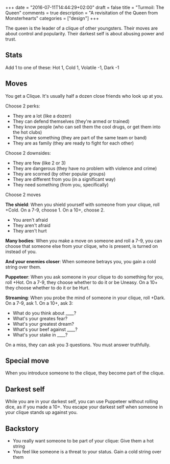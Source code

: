 +++
date = "2016-07-11T14:44:29+02:00"
draft = false
title = "Turmoil: The Queen"
comments = true
description = "A revisitation of the Queen from Monsterhearts"
categories = ["design"]
+++

The queen is the leader of a clique of other youngsters. Their moves are about control and popularity. Their darkest self is about abusing power and trust.

<!--more-->

## Stats
Add 1 to one of these:
Hot 1, Cold 1, Volatile -1, Dark -1

## Moves

You get a Clique. It's usually half a dozen close friends who look up at you.

Choose 2 perks:

- They are a lot (like a dozen)
- They can defend themselves (they're armed or trained)
- They know people (who can sell them the cool drugs, or get them into the hot clubs)
- They share something (they are part of the same team or band)
- They are as family (they are ready to fight for each other)

Choose 2 downsides:

- They are few (like 2 or 3)
- They are dangerous (they have no problem with violence and crime)
- They are scorned (by other popular groups)
- They are different from you (in a significant way)
- They need something (from you, specifically)

Choose 2 moves

**The shield**: When you shield yourself with someone from your clique, roll +Cold. On a 7-9, choose 1. On a 10+, choose 2.
- You aren't afraid
- They aren't afraid
- They aren't hurt

**Many bodies**: When you make a move on someone and roll a 7-9, you can choose that someone else from your clique, who is present, is turned on instead of you.

**And your enemies closer**: When someone betrays you, you gain a cold string over them.

**Puppeteer**: When you ask someone in your clique to do something for you, roll +Hot. On a 7-9, they choose whether to do it or be Uneasy. On a 10+ they choose whether to do it or be Hurt.

**Streaming**: When you probe the mind of someone in your clique, roll +Dark. On a 7-9, ask 1. On a 10+, ask 3:

- What do you think about ____?
- What's your greates fear?
- What's your greatest dream?
- What's your beef against ____?
- What's your stake in ____?

On a miss, they can ask you 3 questions. You must answer truthfully.

## Special move
When you introduce someone to the clique, they become part of the clique.

## Darkest self
While you are in your darkest self, you can use Puppeteer without rolling dice, as if you made a 10+. You escape your darkest self when someone in your clique stands up against you.

## Backstory
- You really want someone to be part of your clique: Give them a hot string
- You feel like someone is a threat to your status. Gain a cold string over them
